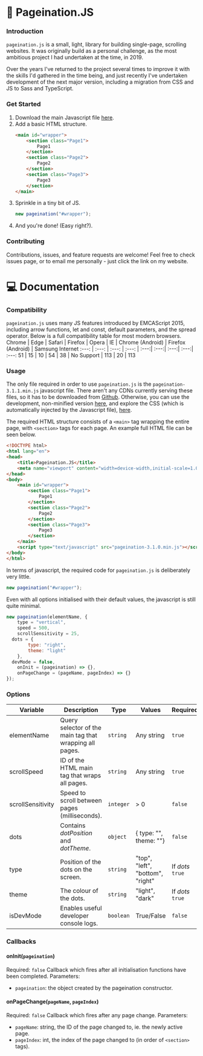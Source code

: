 # 📄 Pageination.JS

### Introduction

`pageination.js` is a small, light, library for building single-page, scrolling websites. It was originally build as a personal challenge, as the most ambitious project I had undertaken at the time, in 2019.

Over the years I've returned to the project several times to improve it with the skills I'd gathered in the time being, and just recently I've undertaken development of the next major version, including a migration from CSS and JS to Sass and TypeScript.

### Get Started

1. Download the main Javascript file [here](https://github.com/ryncmrfrd/pageination/blob/master/dist/3.1.0/pageination-3.1.0.min.js).
2. Add a basic HTML structure.
	```HTML
	<main id="wrapper">
	    <section class="Page1">
	        Page1
	    </section>
	    <section class="Page2">
	        Page2
	    </section>
	    <section class="Page3">
	    	Page3
	    </section>
	</main>
	```
3. Sprinkle in a tiny bit of JS.
	```javascript
	new pageination("#wrapper");
	```
4. And you're done! (Easy right?).

### Contributing

Contributions, issues, and feature requests are welcome! Feel free to check issues page, or to email me personally - just click the link on my website.

# 💻 Documentation

### Compatibility

`pageination.js` uses many JS features introduced by EMCAScript 2015, including arrow functions, let and const, default parameters, and the spread operator. Below is a full compatibility table for most modern browsers.
Chrome | Edge | Safari | Firefox | Opera | IE | Chrome (Android) | Firefox (Android) | Samsung Internet
:---: | :---: | :---: | :---: | :---:| :---:| :---:| :---:| :---:
51 | 15 | 10 | 54 | 38 | No Support | 113 | 20 | 113 

### Usage

The only file required in order to use `pageination.js` is the `pageination-3.1.1.min.js` javascript file. There aren't any CDNs currently serving these files, so it has to be downloaded from [Github](https://github.com/ryncmrfrd/pageination/blob/master/dist/3.1.0/pageination-3.1.0.min.js). Otherwise, you can use the development, non-minified version [here](https://github.com/ryncmrfrd/pageination/blob/master/dist/3.1.0/pageination-3.1.0.js), and explore the CSS (which is automatically injected by the Javascript file), [here](https://github.com/ryncmrfrd/pageination/blob/master/dist/3.1.0/pageination-3.1.0.min.js).

The required HTML structure consists of a `<main>` tag wrapping the entire page, with `<section>` tags for each page. An example full HTML file can be seen below.

```HTML
<!DOCTYPE html>
<html lang="en">
<head>
	<title>Pageination.JS</title>
	<meta name="viewport" content="width=device-width,initial-scale=1.0">
</head>
<body>
	<main id="wrapper">
		<section class="Page1">
			Page1
		</section>
		<section class="Page2">
			Page2
		</section>
		<section class="Page3">
			Page3
		</section>
	</main>
	<script type="text/javascript" src="pageination-3.1.0.min.js"></script>
</body>
</html>
```

In terms of javascript, the required code for `pageination.js` is deliberately very little.

```javascript
new pageination("#wrapper");
```

Even with all options initialised with their default values, the javascript is still quite minimal.

```javascript
new pageination(elementName, {
	type = "vertical",
	speed = 500,
	scrollSensitivity = 25,
  dots = {
		type: "right",
		theme: "light"
	},
  devMode = false,
	onInit = (pageination) => {},
	onPageChange = (pageName, pageIndex) => {}
});
```

### Options

Variable | Description | Type | Values | Required
--- | --- | --- | --- | ---
elementName | Query selector of the main tag that wrapping all pages.  | `string` |  Any string |  `true`
scrollSpeed | ID of the HTML main tag that wraps all pages.  | `string` |  Any string |  `true`
scrollSensitivity | Speed to scroll between pages (milliseconds). | `integer` |  > 0 |  `false`
dots | Contains *dotPosition* and *dotTheme*.  | `object` |  { type: "", theme: ""} |  `false`
type | Position of the dots on the screen. | `string` |  "top", "left", "bottom", "right" |  If *dots* `true`
theme | The colour of the dots. | `string` |  "light", "dark" |  If *dots* `true`
isDevMode | Enables useful developer console logs. | `boolean` |  True/False |  `false`

### Callbacks

#### onInit(`pageination`)
Required: `false`
Callback which fires after all initialisation functions have been completed. Parameters:
* `pageination`: the object created by the pageination constructor.

#### onPageChange(`pageName`, `pageIndex`)
Required: `false`
Callback which fires after any page change. Parameters:
* `pageName`: string, the ID of the page changed to, ie. the newly active page.
* `pageIndex`: int, the index of the page changed to (in order of `<section>` tags).
